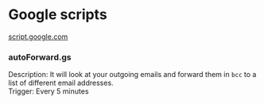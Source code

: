 # Google scripts
[script.google.com](https://script.google.com)


### autoForward.gs
Description: It will look at your outgoing emails and forward them in `bcc` to a list of different email addresses.   
Trigger: Every 5 minutes
